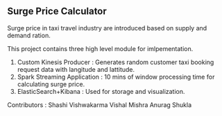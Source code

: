 ## Surge Price Calculator 

Surge price in taxi travel industry are introduced based on supply and demand ration.

This project contains three high level module for imlpementation.

1. Custom Kinesis Producer : Generates random customer taxi booking request data with langitude and lattitude.
2. Spark Streaming Application : 10 mins of window processing time for calculating surge price.
3. ElasticSearch+Kibana : Used for storage and visualization.



Contributors :
	Shashi Vishwakarma
	Vishal Mishra
	Anurag Shukla

